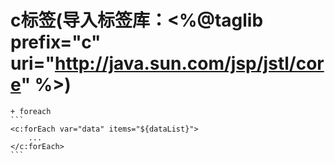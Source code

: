 # c标签(导入标签库：<%@taglib prefix="c" uri="http://java.sun.com/jsp/jstl/core" %>)
	+ foreach
	```
	<c:forEach var="data" items="${dataList}">
		...
	</c:forEach>
	```
